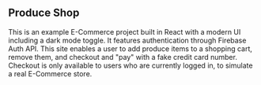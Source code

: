 ## Produce Shop

This is an example E-Commerce project built in React with a modern UI including a dark mode toggle. It features authentication through Firebase Auth API. This site enables a user to add produce items to a shopping cart, remove them, and checkout and "pay" with a fake credit card number. Checkout is only available to users who are currently logged in, to simulate a real E-Commerce store.
